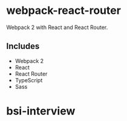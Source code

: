 # webpack-react-router
Webpack 2 with React and React Router.

## Includes

* Webpack 2
* React
* React Router
* TypeScript
* Sass
# bsi-interview
